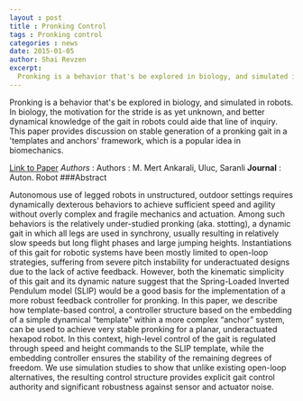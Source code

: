 ```yaml
---
layout : post
title : Pronking Control
tags : Pronking control
categories : news
date: 2015-01-05
author: Shai Revzen
excerpt: 
  Pronking is a behavior that's be explored in biology, and simulated in robots. In biology, the motivation for the stride is as yet unknown, and better dynamical knowledge of the gait in robots could aide that line of inquiry.  This paper provides discussion on stable generation of a pronking gait in a 'templates and anchors' framework, which is a popular idea in biomechanics.
---
```


Pronking is a behavior that's be explored in biology, and simulated in robots. In biology, the motivation for the stride is as yet unknown, and better dynamical knowledge of the gait in robots could aide that line of inquiry.  This paper provides discussion on stable generation of a pronking gait in a 'templates and anchors' framework, which is a popular idea in biomechanics.



[Link to Paper](http://dx.doi.org/10.1007/s10514-010-9216-x)
_Authors_ : Authors : M. Mert Ankarali, Uluc, Saranli 
__Journal__ : Auton. Robot
###Abstract 

Autonomous use of legged robots in unstructured, outdoor settings requires dynamically dexterous behaviors to achieve sufficient speed and agility without overly complex and fragile mechanics and actuation. Among such behaviors is the relatively under-studied pronking (aka. stotting), a dynamic gait in which all legs are used in synchrony, usually resulting in relatively slow speeds but long flight phases and large jumping heights. Instantiations of this gait for robotic systems have been mostly limited to open-loop strategies, suffering from severe pitch instability for underactuated designs due to the lack of active feedback. However, both the kinematic simplicity of this gait and its dynamic nature suggest that the Spring-Loaded Inverted Pendulum model (SLIP) would be a good basis for the implementation of a more robust feedback controller for pronking. In this paper, we describe how template-based control, a controller structure based on the embedding of a simple dynamical “template” within a more complex “anchor” system, can be used to achieve very stable pronking for a planar, underactuated hexapod robot. In this context, high-level control of the gait is regulated through speed and height commands to the SLIP template, while the embedding controller ensures the stability of the remaining degrees of freedom. We use simulation studies to show that unlike existing open-loop alternatives, the resulting control structure provides explicit gait control authority and significant robustness against sensor and actuator noise.
